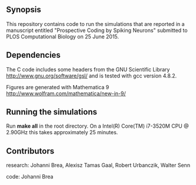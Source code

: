 ## Synopsis

This repository contains code to run the simulations that are reported in a manuscript entitled "Prospective Coding by Spiking Neurons" submitted to PLOS Computational Biology on 25 June 2015.

## Dependencies

The C code includes some headers from the GNU Scientific Library http://www.gnu.org/software/gsl/ and is tested with gcc version 4.8.2.

Figures are generated with Mathematica 9 http://www.wolfram.com/mathematica/new-in-9/

## Running the simulations

Run **make all** in the root directory. On a Intel(R) Core(TM) i7-3520M CPU @ 2.90GHz this takes approximately 25 minutes.

## Contributors
research: Johanni Brea, Alexisz Tamas Gaal, Robert Urbanczik, Walter Senn

code: Johanni Brea

